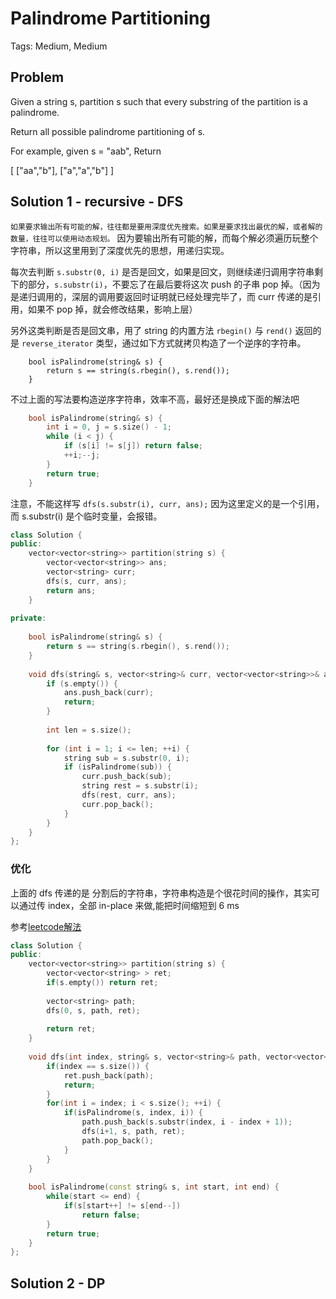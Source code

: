 # Palindrome Partitioning

Tags: Medium, Medium

## Problem

Given a string s, partition s such that every substring of the partition is a palindrome.

Return all possible palindrome partitioning of s.

For example, given s = "aab",
Return

[
  ["aa","b"],
  ["a","a","b"]
]

## Solution 1 - recursive - DFS

`如果要求输出所有可能的解，往往都是要用深度优先搜索。如果是要求找出最优的解，或者解的数量，往往可以使用动态规划。`
因为要输出所有可能的解，而每个解必须遍历玩整个字符串，所以这里用到了深度优先的思想，用递归实现。

每次去判断 `s.substr(0, i)` 是否是回文，如果是回文，则继续递归调用字符串剩下的部分，`s.substr(i)`，不要忘了在最后要将这次 push 的子串 pop 掉。（因为是递归调用的，深层的调用要返回时证明就已经处理完毕了，而 curr 传递的是引用，如果不 pop 掉，就会修改结果，影响上层）

另外这类判断是否是回文串，用了 string 的内置方法 `rbegin()` 与 `rend()` 返回的是 `reverse_iterator` 类型，通过如下方式就拷贝构造了一个逆序的字符串。

```
    bool isPalindrome(string& s) {
        return s == string(s.rbegin(), s.rend());
    }
```
不过上面的写法要构造逆序字符串，效率不高，最好还是换成下面的解法吧

```cpp
    bool isPalindrome(string& s) {
        int i = 0, j = s.size() - 1;
        while (i < j) {
            if (s[i] != s[j]) return false;
            ++i;--j;
        }
        return true;
    }
```
注意，不能这样写 `dfs(s.substr(i), curr, ans);` 因为这里定义的是一个引用，而 s.substr(i) 是个临时变量，会报错。

```cpp
class Solution {
public:
    vector<vector<string>> partition(string s) {
        vector<vector<string>> ans;
        vector<string> curr;
        dfs(s, curr, ans);
        return ans;
    }
    
private:
    
    bool isPalindrome(string& s) {
        return s == string(s.rbegin(), s.rend());
    }
    
    void dfs(string& s, vector<string>& curr, vector<vector<string>>& ans) {
        if (s.empty()) {
            ans.push_back(curr);
            return;
        }
        
        int len = s.size();
        
        for (int i = 1; i <= len; ++i) {
            string sub = s.substr(0, i);
            if (isPalindrome(sub)) {
                curr.push_back(sub);
                string rest = s.substr(i);
                dfs(rest, curr, ans);
                curr.pop_back();
            }
        }
    }
};
```

### 优化

上面的 dfs 传递的是 分割后的字符串，字符串构造是个很花时间的操作，其实可以通过传 index，全部 in-place 来做,能把时间缩短到 6 ms

参考[leetcode解法]()

```cpp
class Solution {
public:
    vector<vector<string>> partition(string s) {
        vector<vector<string> > ret;
        if(s.empty()) return ret;
        
        vector<string> path;
        dfs(0, s, path, ret);
        
        return ret;
    }
    
    void dfs(int index, string& s, vector<string>& path, vector<vector<string> >& ret) {
        if(index == s.size()) {
            ret.push_back(path);
            return;
        }
        for(int i = index; i < s.size(); ++i) {
            if(isPalindrome(s, index, i)) {
                path.push_back(s.substr(index, i - index + 1));
                dfs(i+1, s, path, ret);
                path.pop_back();
            }
        }
    }
    
    bool isPalindrome(const string& s, int start, int end) {
        while(start <= end) {
            if(s[start++] != s[end--])
                return false;
        }
        return true;
    }
};
```

## Solution 2 - DP 

